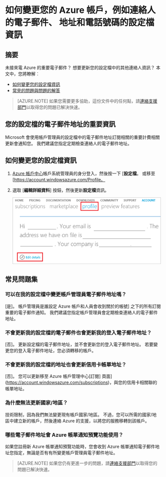 <properties
    pageTitle="如何變更您的 Azure 帳戶的設定檔資訊 |Microsoft Azure"
    description="說明如何變更您的 Azure 帳戶的設定檔，並回答一般問題，例如為何無法變更國家/地區中 Azure 帳戶中心"
    services=""
    documentationCenter=""
    authors="genlin"
    manager="mbaldwin"
    editor=""
    tags="billing"
    />

<tags
    ms.service="billing"
    ms.workload="na"
    ms.tgt_pltfrm="na"
    ms.devlang="na"
    ms.topic="article"
    ms.date="08/17/2016"
    ms.author="genli"/>

# <a name="how-to-change-profile-information-of-your-azure-account-such-as-contact-email-address-and-phone-number"></a>如何變更您的 Azure 帳戶，例如連絡人的電子郵件、 地址和電話號碼的設定檔資訊

## <a name="summary"></a>摘要

未接來電 Azure 的重要電子郵件？ 想要更新您的設定檔中的其他連絡人資訊？ 本文中，您將瞭解︰

-   [如何變更您的設定檔資訊](#how-to-change-your-profile-information)
-   [常見的問題與問題的解答](#frequently-asked-questions)

> [AZURE.NOTE] 如果您需要更多協助，這份文件中的任何點，請[連絡支援部門](https://portal.azure.com/?#blade/Microsoft_Azure_Support/HelpAndSupportBlade)以取得您的問題已解決快速。

## <a name="important-information-about-your-profile-email-address"></a>您的設定檔的電子郵件地址的重要資訊

Microsoft 會使用帳戶管理員的設定檔中的電子郵件地址訂閱相關的重要計費相關更新會通知您。 我們建議您指定定期檢查連絡人的電子郵件地址。

## <a name="how-to-change-your-profile-information"></a>如何變更您的設定檔資訊

1.  [Azure 帳戶中心](https://account.windowsazure.com/)帳戶系統管理員的身分登入，然後按一下 [**設定檔**。 或移至 [https://account.windowsazure.com/Profile。

2.  選取 [**編輯詳細資料**] 按鈕，然後更新**設定檔**資訊。

    ![設定檔](./media/billing-how-to-change-azure-account-profile/profile.png)

## <a name="frequently-asked-questions"></a>常見問題集

### <a name="can-i-change-the-account-administrator-email-address-in-my-profile"></a>可以在我的設定檔中變更帳戶管理員電子郵件地址嗎？

[是]。 帳戶管理員是誰設定 Azure 帳戶和人員會收到關於的帳號] 之下的所有訂閱重要的電子郵件通知。 我們建議您指定帳戶管理員會定期檢查連絡人的電子郵件地址。

### <a name="does-updating-my-profile-email-also-update-my-login-email-address"></a>不會更新我的設定檔的電子郵件也會更新我的登入電子郵件地址？

[否]。 更新設定檔的電子郵件地址，並不會更新您的登入電子郵件地址。 若要變更您的登入電子郵件地址，您必須轉移的帳戶。

### <a name="does-updating-my-profile-address-also-update-my-credit-card-billing-address"></a>不會更新我的設定檔的地址也會更新信用卡帳單地址？

[否]。 您可以更新移至 Azure 帳戶管理中心[訂閱] 頁面](https://account.windowsazure.com/subscriptions)，與您的信用卡相關聯的帳單地址。

### <a name="why-cant-i-update-the-country"></a>為什麼無法更新國家/地區？

技術限制，因為我們無法變更現有帳戶國家/地區。 不過，您可以所需的國家/地區中建立新的帳戶，然後連絡 Azure 的支援，以將您的服務移轉到該帳戶。

### <a name="what-email-address-does-the-azure-billing-alerts-preview-feature-use"></a>哪些電子郵件地址會 Azure 帳單通知預覽功能使用？

如果您註冊新 Azure 帳單通知預覽功能時，您會收到 Azure 帳單通知電子郵件地址您指定，無論是否有有所變更帳戶管理員電子郵件地址。

> [AZURE.NOTE] 如果您仍有更進一步的問題，請[連絡支援部門](https://portal.azure.com/?#blade/Microsoft_Azure_Support/HelpAndSupportBlade)以取得您的問題已解決快速。
